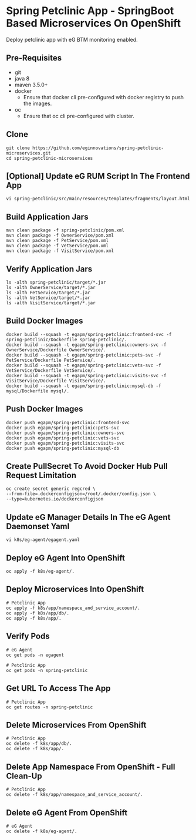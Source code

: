 # Spring Petclinic App - SpringBoot Based Microservices On OpenShift
 Deploy petclinic app with eG BTM monitoring enabled.
 
## Pre-Requisites
 - git
 - java 8
 - maven 3.5.0+
 - docker
   - Ensure that docker cli pre-configured with docker registry to push the images.
 - oc
   - Ensure that oc cli pre-configured with cluster.

   
## Clone

    git clone https://github.com/eginnovations/spring-petclinic-microservices.git
    cd spring-petclinic-microservices
    
## [Optional] Update eG RUM Script In The Frontend App
    vi spring-petclinic/src/main/resources/templates/fragments/layout.html

## Build Application Jars

    mvn clean package -f spring-petclinic/pom.xml  
    mvn clean package -f OwnerService/pom.xml  
    mvn clean package -f PetService/pom.xml  
    mvn clean package -f VetService/pom.xml  
    mvn clean package -f VisitService/pom.xml
    
## Verify Application Jars

    ls -alth spring-petclinic/target/*.jar 
    ls -alth OwnerService/target/*.jar 
    ls -alth PetService/target/*.jar 
    ls -alth VetService/target/*.jar 
    ls -alth VisitService/target/*.jar 

## Build Docker Images

    docker build --squash -t egapm/spring-petclinic:frontend-svc -f spring-petclinic/Dockerfile spring-petclinic/.  
    docker build --squash -t egapm/spring-petclinic:owners-svc -f OwnerService/Dockerfile OwnerService/.  
    docker build --squash -t egapm/spring-petclinic:pets-svc -f PetService/Dockerfile PetService/.  
    docker build --squash -t egapm/spring-petclinic:vets-svc -f VetService/Dockerfile VetService/.  
    docker build --squash -t egapm/spring-petclinic:visits-svc -f VisitService/Dockerfile VisitService/.  
    docker build --squash -t egapm/spring-petclinic:mysql-db -f mysql/Dockerfile mysql/.

## Push Docker Images

    docker push egapm/spring-petclinic:frontend-svc  
    docker push egapm/spring-petclinic:pets-svc  
    docker push egapm/spring-petclinic:owners-svc  
    docker push egapm/spring-petclinic:vets-svc  
    docker push egapm/spring-petclinic:visits-svc  
    docker push egapm/spring-petclinic:mysql-db
    
## Create PullSecret To Avoid Docker Hub Pull Request Limitation    

    oc create secret generic regcred \
    --from-file=.dockerconfigjson=/root/.docker/config.json \
    --type=kubernetes.io/dockerconfigjson
    
## Update eG Manager Details In The eG Agent Daemonset Yaml
    vi k8s/eg-agent/egagent.yaml
        
## Deploy eG Agent Into OpenShift
    oc apply -f k8s/eg-agent/.
 
## Deploy Microservices Into OpenShift
    
    # Petclinic App
    oc apply -f k8s/app/namespace_and_service_account/.
    oc apply -f k8s/app/db/.
    oc apply -f k8s/app/.
    
## Verify Pods
    
    # eG Agent
    oc get pods -n egagent
    
    # Petclinic App
    oc get pods -n spring-petclinic

## Get URL To Access The App
    
    # Petclinic App
    oc get routes -n spring-petclinic
    
## Delete Microservices From OpenShift
    # Petclinic App
    oc delete -f k8s/app/db/.
    oc delete -f k8s/app/.

## Delete App Namespace From OpenShift - Full Clean-Up

    # Petclinic App
    oc delete -f k8s/app/namespace_and_service_account/.

## Delete eG Agent From OpenShift
    # eG Agent
    oc delete -f k8s/eg-agent/.
